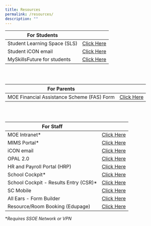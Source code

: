 ```yaml
---
title: Resources
permalink: /resources/
description: ""
---
```




| For Students |  | 
| -------- | -------- | 
| Student Learning Space (SLS)    | [Click Here](https://vle.learning.moe.edu.sg/login)    | 
| Student iCON email    | [Click Here](https://workspace.google.com/u/0/dashboard)   | 
| MySkillsFuture for students   | [Click Here](https://www.myskillsfuture.gov.sg/content/student/en/secondary/about/myskillsfuture-for-students.html)   | 

<br>
<br>

| For Parents |  | 
| -------- | -------- | 
| MOE Financial Assistance Scheme (FAS) Form    | [Click Here](https://go.gov.sg/moe-efas)    | 


<br>
<br>

| For Staff |  | 
| -------- | -------- | 
| MOE Intranet* | [Click Here](https://intranet.moe.gov.sg/Pages/Home.aspx) | 
| MIMS Portal* | [Click Here](https://idp.mims.moe.gov.sg/) | 
| iCON email | [Click Here](https://workspace.google.com/u/0/dashboard)   | 
| OPAL 2.0 | [Click Here](https://idm.opal2.moe.edu.sg/) | 
| HR and Payroll Portal (HRP)  | [Click Here](https://www.hrp.gov.sg/hrp/#/) | 
| School Cockpit* | [Click Here](https://schoolcockpit.moe.gov.sg/) | 
| School Cockpit - Results Entry (CSR)* | [Click Here](https://schoolcockpit.moe.gov.sg/academic) |
| SC Mobile | [Click Here](https://scmobile.moe.edu.sg/login) | 
| All Ears - Form Builder | [Click Here](https://forms.moe.edu.sg/) | 
| Resource/Room Booking (Edupage) | [Click Here](https://meridiansec.edupage.org/) | <br>
**Requires SSOE Network or VPN*
